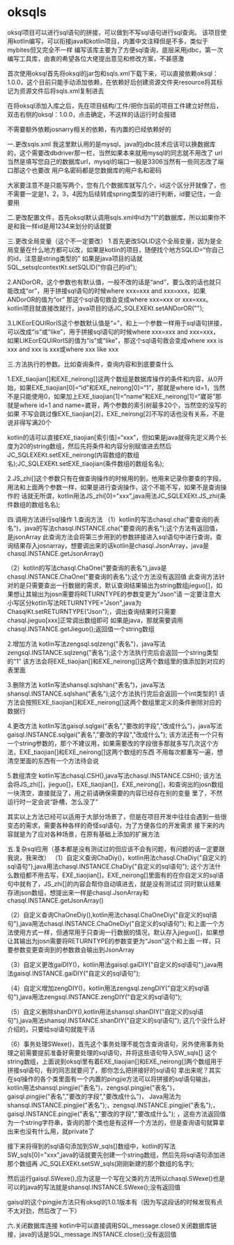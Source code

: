 # oksqls
oksql项目可以进行sql语句的拼接，可以做到不写sql语句进行sql查询。
该项目使用kotlin编写，可以衔接java和kotlin项目，内置中文注释但是不多，类似于mybites但又完全不一样
编写该库主要为了方便sql查询，底层采用jdbc，第一次编写工具库，由衷的希望各位大佬提出意见和修改方案，不甚感激

首次使用oksql首先将oksql的jar包和sqls.xml下载下来，可以直接依赖oksql：1.0.0，这个目前只能手动添加依赖，在依赖好后创建资源文件夹resource将其标记为资源文件后将sqls.xml复制进去

在将oksql添加入库之后，先在项目结构/工件/把你当前的项目工件建立好然后，双击右侧的oksql：1.0.0，点击确定，不这样的话运行时会报错

不需要额外依赖josnarry相关的依赖，有内置的已经依赖好的

一.更改sqls.xml
我这里默认用的是mysql，java的jdbc技术应该可以换数据库的，这个需要改dbdriver那一栏，当然如果本来就用mysql的同志就不用改了
url当然是填写您自己的数据库url，mysql的端口一般是3306当然有一些同志改了端口那这个也要改
用户名密码都是您数据库的用户名和密码

大家要注意不是只能写两个，您有几个数据库就写几个，id这个区分开就像了，也不需要一定是1，2，3，4因为后续转成spring类型的进行判断，id要记住，一会要用

二.更改配置文件，首先oksql默认调用sqls.xml中id为“1”的数据库，所以如果你不是和我一样id是用1234来划分的话就要

三.更改全局变量（这个不一定要改）
1.首先更改SQLID这个全局变量，因为是全局变量在什么地方都可以改，如果是kotlin的项目，随便找个地方SQLID=“你自己的id，注意是string类型的”
如果是java项目的话就SQL_setsqlcontextKt.setSQLID("你自己的id");

2.ANDorOR，这个参数也有默认值，一般不改的话是“and”，要么改的话也就只能改成“or”，用于拼接sql语句的时候where xxx=xxx and xxx=xxx，如果ANDorOR的值为“or”
那这个sql语句救会变成where xxx=xxx or xxx=xxx。kotlin项目就直接改就行，java项目的话JC_SQLEXEKt.setANDorOR("");

3.LIKEorEQUIRorIS这个参数默认值是“=”，和上一个参数一样用于sql语句拼接，可以改成“is”或“like”，用于拼接sql语句的时候where xxx=xxx and xxx=xxx，
如果LIKEorEQUIRorIS的值为“is”或“like”，那这个sql语句救会变成where xxx is xxx and xxx is xxx或where xxx like xxx 


三.方法执行的参数。比如查询条件，查询内容和到底要查什么

1.EXE_tiaojian[]和EXE_neirong[]这两个数组是数据库操作的条件和内容，从0开始，如果EXE_tiaojian[0]=“id”和EXE_neirong[0]=“1”，那就是where id=1，当然
不是只能使用0，如果加上EXE_tiaojian[1]=“name”和EXE_neirong[1]=“崴哥”那就是where id=1 and name=崴哥，两个参数的索引树最多20个，当然空的没写的如果
不写会跳过像EXE_tiaojian[2]，EXE_neirong[2]不写的话也没有关系，不是说非得写满20个

kotlin的话可以直接EXE_tiaojian[索引值]=“xxx”，但如果是java就得先定义两个长度为20的string数组，然后先将条件和内容分别赋值进去然后
JC_SQLEXEKt.setEXE_neirong(内容数组的数组名);JC_SQLEXEKt.setEXE_tiaojian(条件数组的数组名名);

2.JS_zhi[]这个参数只有在做查询操作的时候用的到，他用来记录你要查的字段，用法和上面两个参数一样，如果是进行查询操作，这个不能不写，如果不是查询操作的
话就无所谓，kotlin用法JS_zhi[0]="xxx",java用法JC_SQLEXEKt.JS_zhi(条件数组的数组名名);

四.调用方法进行sql操作
1.查询方法
（1）kotlin的写法chasql.cha("要查询的表名")，java的写法chasql.INSTANCE.cha("要查询的表名");这个方法有返回值，是jsonArray
此查询方法会将第三步用到的参数拼接进入sql语句中进行查询，查询结果存入josnarray，想要调出来的话kotlin是chasql.JsonArray，java是chasql.INSTANCE.getJsonArray()

（2）kotlin的写法chasql.ChaOne("要查询的表名"),java是chasql.INSTANCE.ChaOne("要查询的表名");这个方法没有返回值
此查询方法针对的是只需要查出一行数据的需求，默认查询结果输出为string数组jieguo[]，如果想让其输出为josn需要将RETURNTYPE的参数变更为“Json”请
一定要注意大小写区分kotlin写法RETURNTYPE="Json",java为ChasqlKt.setRETURNTYPE("Json");，调出查询结果时只需要chasql.jieguo[xxx]正常调出数组即可
如果是java，那就需要调用chasql.INSTANCE.getJieguo();返回值一个string数组

2.增加方法
kotlin写法zengsql.sqlzeng("表名")，java写法 zengsql.INSTANCE.sqlzeng("表名");这个方法执行完后会返回一个string类型的“1”
该方法会将EXE_tiaojian[]和EXE_neirong[]这两个数组里的值添加到对应的表里面

3.删除方法
kotlin写法shansql.sqlshan("表名")，java写法shansql.INSTANCE.sqlshan("表名");这个方法执行完后会返回一个int类型的1
该方法会按照EXE_tiaojian[]和EXE_neirong[]这两个数组里定义的条件删除对应的数据行

4.更改方法
kotlin写法gaisql.sqlgai("表名","要改的字段","改成什么")，java写法gaisql.INSTANCE.sqlgai("表名","要改的字段","改成什么");
该方法还有一个只有一个string参数的，那个不建议用，如果需要改的字段很多那就多写几次这个方法，EXE_tiaojian[]和EXE_neirong[]这两个数组的东西
不用每次都重写一遍，想清空里面的东西有一个方法待会说

5.数组清空
kotlin写法chasql.CSH(),java写法chasql.INSTANCE.CSH();
该方法会将JS_zhi[]，jieguo[]，EXE_tiaojian[]，EXE_neirong[]，和查询出的josn数组一块清空，直接就没了，用之前请确保需要的内容已经存在别的变量
里了，不然运行时一定会说“卧槽，怎么没了”

其实以上方法已经可以适用于大部分场景了，但是在项目开发中往往会遇到一些很变态的需求，需要各种各样的奇怪sql语句，为了方便各位的开发需求
接下来的内容就是为了应对各种场景，在原有基础上添加的扩展方法

五.复杂sql应用（基本都是没有测试过的但应该不会有问题，有问题的话一定要跟我说，我来改）
（1）自定义查询ChaDiy()，kotlin用法chasql.ChaDiy("自定义的sql语句"),java用法chasql.INSTANCE.ChaDiy("自定义的sql语句");
这个方法什么数组都不用去写，EXE_tiaojian[]，EXE_neirong[]里面有的在你自定义的sql语句中就有了，JS_zhi[]的内容会帮你自动填进去，就是没有测试过
同时默认结果存进json数组，想提出来一样是chasql.JsonArray和chasql.INSTANCE.getJsonArray()

（2）自定义查询ChaOneDiy(),kotlin用法chasql.ChaOneDiy("自定义的sql语句"),java用法chasql.INSTANCE.ChaOneDiy("自定义的sql语句");
和上面一个方法使用方式一样，但通常用于只查询一行数据的情况，默认存入jieguo[]，如果想让其输出为josn需要将RETURNTYPE的参数变更为“Json”这个和上面
一样，只要参数变更查询到的参数救会输出到JsonArray

（3）自定义更改gaiDIY()，kotlin用法gaisql.gaiDIY("自定义的sql语句"),java用法gaisql.INSTANCE.gaiDIY("自定义的sql语句");

（4）自定义增加zengDIY()，kotlin用法zengsql.zengDIY("自定义的sql语句"),java用法zengsql.INSTANCE.zengDIY("自定义的sql语句");

（5）自定义删除shanDIY(),kotlin用法shansql.shanDIY("自定义的sql语句"),java用法shansql.INSTANCE.shanDIY("自定义的sql语句");
这几个没什么好介绍的，只要给sql语句就能干活

（6）事务处理SWexe()，首先这个事务处理不能包含查询语句，另外使用事务处理之前需要提前准备好需要处理的sql语句，并将这些语句导入SW_sqls[]
这个string数组，上面说到oksql里有着EXE_tiaojian[]和EXE_neirong[]两个数组用于拼接sql语句，有的同志就要问了，那你怎么把拼接好的sql语句
拿出来呢？其实在sql操作的各个类里面有一个内置的pingjie方法可以将拼接的sql语句输出，
kotlin用法shansql.pingjie("表名")，zengsql.pingjie("表名")，gaisql.pingjie("表名","要改的字段","要改成什么")，
Java用法为shansql.INSTANCE.pingjie("表名");，zengsql.INSTANCE.pingjie("表名");，gaisql.INSTANCE.pingjie("表名","要改的字段","要改成什么");
，这些方法返回值为一个string字符串，查询的那个类也是有这样一个方法的，但是查询语句就算拿出来也没有什么用，就private了

接下来将得到的sql语句添加到SW_sqls[]数组中，kotlin的写法SW_sqls[0]="xxx",java的话就要先创建一个string数组，然后先将sql语句添加进那个数组再
JC_SQLEXEKt.setSW_sqls(刚刚新建的那个数组的名字);

然后运行gaisql.SWexe(),应为这是一个写在父类的方法所以chasql.SWexe()也是可以的java的写法就是shansql.INSTANCE.SWexe();没有返回值

gaisql的这个pingjie方法只有oksql的1.0.1版本有（因为写这段话的时候发现有点不太对劲，然后改了一下）

六.关闭数据库连接
kotlin中可以直接调用SQL_message.close()关闭数据库链接，java的话是SQL_message.INSTANCE.close();没有返回值

